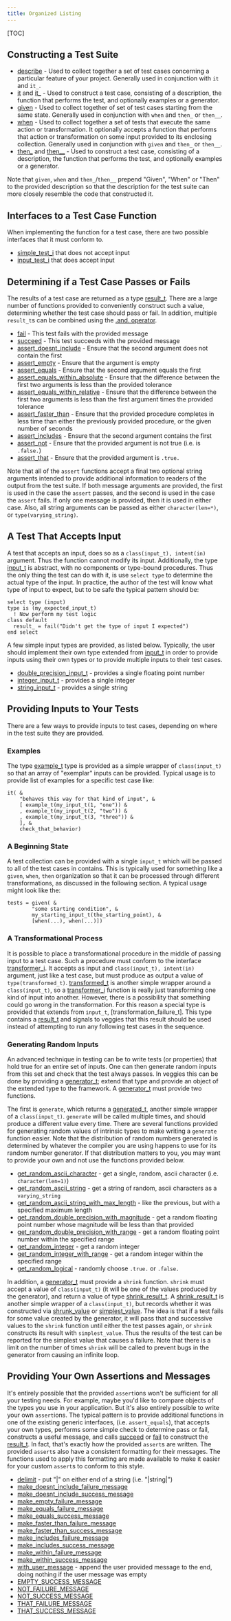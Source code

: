 ```yaml
---
title: Organized Listing
---
```


[TOC]

## Constructing a Test Suite

* [describe] -
  Used to collect together a set of test cases concerning a particular feature of your project.
  Generally used in conjunction with `it` and `it_`.
* [it] and [it_] -
  Used to construct a test case, consisting of a description, the function that performs the test, and optionally examples or a generator.
* [given] -
  Used to collect together of set of test cases starting from the same state.
  Generally used in conjunction with `when` and `then_` or `then__`.
* [when] -
  Used to collect together a set of tests that execute the same action or transformation.
  It optionally accepts a function that performs that action or transformation on some input provided to its enclosing collection.
  Generally used in conjunction with `given` and `then_` or `then__`.
* [then_] and [then__] -
  Used to construct a test case, consisting of a description, the function that performs the test, and optionally examples or a generator.

Note that `given`, `when` and `then_`/`then__` prepend "Given", "When" or "Then" to the provided description
so that the description for the test suite can more closely resemble the code that constructed it.

[describe]: ../interface/describe.html
[it]: ../interface/it.html
[it_]: ../interface/it_.html
[given]: ../interface/given.html
[when]: ../interface/when.html
[then_]: ../interface/then_.html
[then__]: ../interface/then__.html

## Interfaces to a Test Case Function

When implementing the function for a test case, there are two possible interfaces that it must conform to.

* [simple_test_i] that does not accept input
* [input_test_i] that does accept input

[simple_test_i]: ../interface/simple_test_i.html
[input_test_i]: ../interface/input_test_i.html

## Determining if a Test Case Passes or Fails

The results of a test case are returned as a type [result_t].
There are a large number of functions provided to conveniently construct such a value, determining whether the test case should pass or fail.
In addition, multiple `result_t`s can be combined using the [.and. operator].

* [fail] - This test fails with the provided message
* [succeed] - This test succeeds with the provided message
* [assert_doesnt_include] - Ensure that the second argument does not contain the first
* [assert_empty] - Ensure that the argument is empty
* [assert_equals] - Ensure that the second argument equals the first
* [assert_equals_within_absolute] - Ensure that the difference between the first two arguments is less than the provided tolerance
* [assert_equals_within_relative] - Ensure that the difference between the first two arguments is less than the first argument times the provided tolerance
* [assert_faster_than] - Ensure that the provided procedure completes in less time than either the previously provided procedure, or the given number of seconds
* [assert_includes] - Ensure that the second argument contains the first
* [assert_not] - Ensure that the provided argument is not true (i.e. is `.false.`)
* [assert_that] - Ensure that the provided argument is `.true.`

Note that all of the `assert` functions accept a final two optional string arguments
intended to provide additional information to readers of the output from the test suite.
If both message arguments are provided, the first is used in the case the `assert` passes, and the second is used in the case the `assert` fails.
If only one message is provided, then it is used in either case.
Also, all string arguments can be passed as either `character(len=*)`, or `type(varying_string)`.

[result_t]: ../type/result_t.html
[.and. operator]: ../type/result_t.html#boundprocedure-combine_results
[fail]: ../interface/fail.html
[succeed]: ../interface/succeed.html
[assert_doesnt_include]: ../interface/assert_doesnt_include.html
[assert_empty]: ../interface/assert_empty.html
[assert_equals]: ../interface/assert_equals.html
[assert_equals_within_absolute]: ../interface/assert_equals_within_absolute.html
[assert_equals_within_relative]: ../interface/assert_equals_within_relative.html
[assert_faster_than]: ../interface/assert_faster_than.html
[assert_includes]: ../interface/assert_includes.html
[assert_not]: ../interface/assert_not.html
[assert_that]: ../interface/assert_that.html

## A Test That Accepts Input

A test that accepts an input, does so as a `class(input_t), intent(in)` argument.
Thus the function cannot modify its input.
Additionally, the type [input_t] is abstract, with no components or type-bound procedures.
Thus the only thing the test can do with it, is use `select type` to determine the actual type of the input.
In practice, the author of the test will know what type of input to expect, but to be safe the typical pattern should be:

```Fortran
select type (input)
type is (my_expected_input_t)
  ! Now perform my test logic
class default
  result_ = fail("Didn't get the type of input I expected")
end select
```

A few simple input types are provided, as listed below.
Typically, the user should implement their own type extended from [input_t]
in order to provide inputs using their own types or to provide multiple inputs to their test cases.

* [double_precision_input_t] - provides a single floating point number
* [integer_input_t] - provides a single integer
* [string_input_t] - provides a single string

[input_t]: ../type/input_t.html
[double_precision_input_t]: ../type/double_precision_input_t.html
[integer_input_t]: ../type/integer_input_t.html
[string_input_t]: ../type/string_input_t.html

## Providing Inputs to Your Tests

There are a few ways to provide inputs to test cases, depending on where in the test suite they are provided.

### Examples

The type [example_t] type is provided as a simple wrapper of `class(input_t)`
so that an array of "exemplar" inputs can be provided.
Typical usage is to provide list of examples for a specific test case like:

```Fortran
it( &
    "behaves this way for that kind of input", &
    [ example_t(my_input_t(1, "one")) &
    , example_t(my_input_t(2, "two")) &
    , example_t(my_input_t(3, "three")) &
    ], &
    check_that_behavior)
```

[example_t]: ../type/example_t.html

### A Beginning State

A test collection can be provided with a single `input_t` which will be passed to all of the test cases in contains.
This is typically used for something like a `given`, `when`, `then` organization
so that it can be processed through different transformations, as discussed in the following section.
A typical usage might look like the:

```Fortran
tests = given( &
        "some starting condition", &
        my_starting_input_t(the_starting_point), &
        [when(...), when(...)])
```

### A Transformational Process

It is possible to place a transformational procedure in the middle of passing input to a test case.
Such a procedure must conform to the interface [transformer_i].
It accepts as input and `class(input_t), intent(in)` argument, just like a test case,
but must produce as output a value of `type(transformed_t)`.
[transformed_t] is another simple wrapper around a `class(input_t)`,
so a [transformer_i] function is really just transforming one kind of input into another.
However, there is a possibility that something could go wrong in the transformation.
For this reason a special type is provided that extends from `input_t`, [transformation_failure_t].
This type contains a [result_t] and signals to veggies that
this result should be used instead of attempting to run any following test cases in the sequence.

[transformer_i]: ../interface/transformer_i.html
[transformed_t]: ../type/transformed_t.html

### Generating Random Inputs

An advanced technique in testing can be to write tests (or properties)
that hold true for an entire set of inputs.
One can then generate random inputs from this set and check that the test always passes.
In veggies this can be done by providing a [generator_t];
extend that type and provide an object of the extended type to the framework.
A [generator_t] must provide two functions.

The first is `generate`, which returns a [generated_t], another simple wrapper of a `class(input_t)`.
`generate` will be called multiple times, and should produce a different value every time.
There are several functions provided for generating random values of intrinsic types to make writing a `generate` function easier.
Note that the distribution of random numbers generated is determined by
whatever the compiler you are using happens to use for its random number generator.
If that distribution matters to you, you may want to provide your own and not use the functions provided below.

* [get_random_ascii_character] - get a single, random, ascii character (i.e. `character(len=1)`)
* [get_random_ascii_string] - get a string of random, ascii characters as a `varying_string`
* [get_random_ascii_string_with_max_length] - like the previous, but with a specified maximum length
* [get_random_double_precision_with_magnitude] - get a random floating point number whose magnitude will be less than that provided
* [get_random_double_precision_with_range] - get a random floating point number within the specified range
* [get_random_integer] - get a random integer
* [get_random_integer_with_range] - get a random integer within the specified range
* [get_random_logical] - randomly choose `.true.` or `.false.`

In addition, a [generator_t] must provide a `shrink` function.
`shrink` must accept a value of `class(input_t)` (it will be one of the values produced by the generator), and return a value of type [shrink_result_t].
A [shrink_result_t] is another simple wrapper of a `class(input_t)`,
but records whether it was constructed via [shrunk_value] or [simplest_value].
The idea is that if a test fails for some value created by the generator,
it will pass that and successive values to the `shrink` function until either
the test passes again, or `shrink` constructs its result with `simplest_value`.
Thus the results of the test can be reported for the simplest value that causes a failure.
Note that there is a limit on the number of times `shrink` will be called to prevent bugs in the generator from causing an infinite loop.

[generator_t]: ../type/generator_t.html
[generated_t]: ../type/generated_t.html
[shrink_result_t]: ../type/shrink_result_t.html
[shrunk_value]: ../proc/shrunk_value.html
[simplest_value]: ../proc/simplest_value.html
[get_random_ascii_character]: ../proc/get_random_ascii_character.html
[get_random_ascii_string]: ../proc/get_random_ascii_string.html
[get_random_ascii_string_with_max_length]: ../proc/get_random_ascii_string_with_max_length.html
[get_random_double_precision_with_magnitude]: ../proc/get_random_double_precision_with_magnitude.html
[get_random_double_precision_with_range]: ../proc/get_random_double_precision_with_range.html
[get_random_integer]: ../proc/get_random_integer.html
[get_random_integer_with_range]: ../proc/get_random_integer_with_range.html
[get_random_logical]: ../proc/get_random_logical.html

## Providing Your Own Assertions and Messages

It's entirely possible that the provided `assert`ions won't be sufficient for all your testing needs.
For example, maybe you'd like to compare objects of the types you use in your application.
But it's also entirely possible to write your own `assert`ions.
The typical pattern is to provide additional functions in one of the existing generic interfaces,
(i.e. `assert_equals`), that accepts your own types, performs some simple check to determine pass or fail,
constructs a useful message, and calls [succeed] or [fail] to construct the [result_t].
In fact, that's exactly how the provided `assert`s are written.
The provided `assert`s also have a consistent formatting for their messages.
The functions used to apply this formatting are made available
to make it easier for your custom `assert`s to conform to this style.

* [delimit] - put "|" on either end of a string (i.e. "|string|")
* [make_doesnt_include_failure_message]
* [make_doesnt_include_success_message]
* [make_empty_failure_message]
* [make_equals_failure_message]
* [make_equals_success_message]
* [make_faster_than_failure_message]
* [make_faster_than_success_message]
* [make_includes_failure_message]
* [make_includes_success_message]
* [make_within_failure_message]
* [make_within_success_message]
* [with_user_message] - append the user provided message to the end, doing nothing if the user message was empty
* [EMPTY_SUCCESS_MESSAGE]
* [NOT_FAILURE_MESSAGE]
* [NOT_SUCCESS_MESSAGE]
* [THAT_FAILURE_MESSAGE]
* [THAT_SUCCESS_MESSAGE]

[delimit]: ../interface/delimit.html
[make_doesnt_include_failure_message]: ../interface/make_doesnt_include_failure_message.html
[make_doesnt_include_success_message]: ../interface/make_doesnt_include_success_message.html
[make_empty_failure_message]: ../interface/make_empty_failure_message.html
[make_equals_failure_message]: ../interface/make_equals_failure_message.html
[make_equals_success_message]: ../interface/make_equals_success_message.html
[make_faster_than_failure_message]: ../interface/make_faster_than_failure_message.html
[make_faster_than_success_message]: ../interface/make_faster_than_success_message.html
[make_includes_failure_message]: ../interface/make_includes_failure_message.html
[make_includes_success_message]: ../interface/make_includes_success_message.html
[make_within_failure_message]: ../interface/make_within_failure_message.html
[make_within_success_message]: ../interface/make_within_success_message.html
[with_user_message]: ../interface/with_user_message.html
[EMPTY_SUCCESS_MESSAGE]: ../module/veggies_messages_m.html#variable-empty_success_message
[NOT_FAILURE_MESSAGE]: ../module/veggies_messages_m.html#variable-not_failure_message
[NOT_SUCCESS_MESSAGE]: ../module/veggies_messages_m.html#variable-not_success_message
[THAT_FAILURE_MESSAGE]: ../module/veggies_messages_m.html#variable-that_failure_message
[THAT_SUCCESS_MESSAGE]: ../module/veggies_messages_m.html#variable-that_success_message
